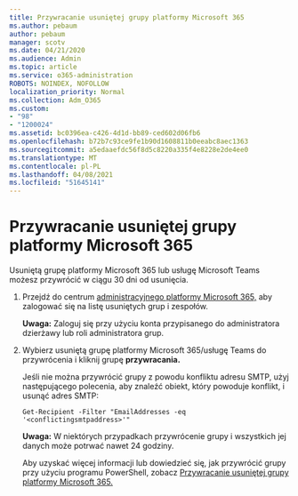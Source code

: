 ```yaml
---
title: Przywracanie usuniętej grupy platformy Microsoft 365
ms.author: pebaum
author: pebaum
manager: scotv
ms.date: 04/21/2020
ms.audience: Admin
ms.topic: article
ms.service: o365-administration
ROBOTS: NOINDEX, NOFOLLOW
localization_priority: Normal
ms.collection: Adm_O365
ms.custom:
- "98"
- "1200024"
ms.assetid: bc0396ea-c426-4d1d-bb89-ced602d06fb6
ms.openlocfilehash: b72b7c93ce9fe1b90d1608811b0eeabc8aec1363
ms.sourcegitcommit: a5edaaefdc56f8d5c8220a335f4e8228e2de4ee0
ms.translationtype: MT
ms.contentlocale: pl-PL
ms.lasthandoff: 04/08/2021
ms.locfileid: "51645141"
---
```

# <a name="restore-a-deleted-microsoft-365-group"></a>Przywracanie usuniętej grupy platformy Microsoft 365

Usuniętą grupę platformy Microsoft 365 lub usługę Microsoft Teams możesz przywrócić w ciągu 30 dni od usunięcia.

1. Przejdź do centrum [administracyjnego platformy Microsoft 365,](https://aka.ms/RestoreDeletedGroup) aby zalogować się na listę usuniętych grup i zespołów.

    **Uwaga:** Zaloguj się przy użyciu konta przypisanego do administratora dzierżawy lub roli administratora grup.

1. Wybierz usuniętą grupę platformy Microsoft 365/usługę Teams do przywrócenia i kliknij grupę **przywracania.**

    Jeśli nie można przywrócić grupy z powodu konfliktu adresu SMTP, użyj następującego polecenia, aby znaleźć obiekt, który powoduje konflikt, i usunąć adres SMTP:

    `Get-Recipient -Filter "EmailAddresses -eq '<conflictingsmtpaddress>'"`

    **Uwaga:** W niektórych przypadkach przywrócenie grupy i wszystkich jej danych może potrwać nawet 24 godziny.

    Aby uzyskać więcej informacji lub dowiedzieć się, jak przywrócić grupy przy użyciu programu PowerShell, zobacz [Przywracanie usuniętej grupy platformy Microsoft 365.](https://go.microsoft.com/fwlink/?linkid=867802)